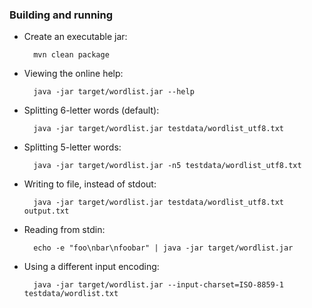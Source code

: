 ### Building and running

* Create an executable jar:

        mvn clean package

* Viewing the online help:

        java -jar target/wordlist.jar --help

* Splitting 6-letter words (default):

        java -jar target/wordlist.jar testdata/wordlist_utf8.txt

* Splitting 5-letter words:

        java -jar target/wordlist.jar -n5 testdata/wordlist_utf8.txt

* Writing to file, instead of stdout:

        java -jar target/wordlist.jar testdata/wordlist_utf8.txt output.txt

* Reading from stdin:

        echo -e "foo\nbar\nfoobar" | java -jar target/wordlist.jar

* Using a different input encoding:

        java -jar target/wordlist.jar --input-charset=ISO-8859-1 testdata/wordlist.txt
